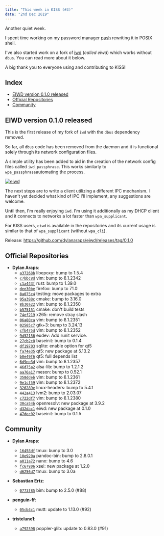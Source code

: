 ```yaml
---
title: "This week in KISS (#3)"
date: "2nd Dec 2019"
---
```


Another quiet week.

I spent time working on my password manager [pash](https://github.com/dylanaraps/pash) rewriting it in POSIX shell.

I've also started work on a fork of [iwd](https://git.kernel.org/pub/scm/network/wireless/iwd.git/about/) (*called eiwd*) which works without `dbus`. You can read more about it below.

A big thank you to everyone using and contributing to KISS!

## Index

<!-- vim-markdown-toc GFM -->

* [EIWD version 0.1.0 released](#eiwd-version-010-released)
* [Official Repositories](#official-repositories)
* [Community](#community)

<!-- vim-markdown-toc -->


## EIWD version 0.1.0 released

This is the first release of my fork of `iwd` with the `dbus` dependency removed.

So far, all `dbus` code has been removed from the daemon and it is functional solely through its network configuration files.

A simple utility has been added to aid in the creation of the network config files called `iwd_passphrase`. This works similarly to `wpa_passphrase`automating the process.

<a href="/images/eiwd.jpg">
<img src="/images/eiwd.jpg" alt="eiwd">
</a>

The next steps are to write a client utilizing a different IPC mechanism. I haven't yet decided what kind of IPC I'll implement, any suggestions are welcome.

Until then, I'm really enjoying `iwd`. I'm using it additionally as my DHCP client and it connects to networks a lot faster than `wpa_supplicant`.

For KISS users, `eiwd` is available in the repositories and its current usage is similar to that of `wpa_supplicant` (without `wpa_cli`).

Release: <https://github.com/dylanaraps/eiwd/releases/tag/0.1.0>


## Official Repositories

- **Dylan Araps**:
    - [`a37268b`](https://github.com/kisslinux/repo/commit/a37268b) libepoxy: bump to 1.5.4
    - [`c7bbc8d`](https://github.com/kisslinux/repo/commit/c7bbc8d) vim: bump to 8.1.2342
    - [`c1a443f`](https://github.com/kisslinux/repo/commit/c1a443f) rust: bump to 1.39.0
    - [`dee30be`](https://github.com/kisslinux/repo/commit/dee30be) firefox: bump to 71.0
    - [`8a075c4`](https://github.com/kisslinux/repo/commit/8a075c4) testing: move packages to extra
    - [`95a398c`](https://github.com/kisslinux/repo/commit/95a398c) cmake: bump to 3.16.0
    - [`8b30a22`](https://github.com/kisslinux/repo/commit/8b30a22) vim: bump to 8.1.2350
    - [`b575151`](https://github.com/kisslinux/repo/commit/b575151) cmake: don't build tests
    - [`74ef219`](https://github.com/kisslinux/repo/commit/74ef219) x265: remove stray slash
    - [`06a80ca`](https://github.com/kisslinux/repo/commit/06a80ca) vim: bump to 8.1.2351
    - [`02585c7`](https://github.com/kisslinux/repo/commit/02585c7) gtk+3: bump to 3.24.13
    - [`cfb475d`](https://github.com/kisslinux/repo/commit/cfb475d) vim: bump to 8.1.2352
    - [`9d52156`](https://github.com/kisslinux/repo/commit/9d52156) eudev: Add runit service.
    - [`27cb2c8`](https://github.com/kisslinux/repo/commit/27cb2c8) baseinit: bump to 0.1.4
    - [`df19703`](https://github.com/kisslinux/repo/commit/df19703) sqlite: enable option for qt5
    - [`fa74e35`](https://github.com/kisslinux/repo/commit/fa74e35) qt5: new package at 5.13.2
    - [`b0e49f6`](https://github.com/kisslinux/repo/commit/b0e49f6) qt5: full depends list
    - [`6d9ee3d`](https://github.com/kisslinux/repo/commit/6d9ee3d) vim: bump to 8.1.2357
    - [`46d75a2`](https://github.com/kisslinux/repo/commit/46d75a2) alsa-lib: bump to 1.2.1.2
    - [`aa76a17`](https://github.com/kisslinux/repo/commit/aa76a17) meson: bump to 0.52.1
    - [`358ddeb`](https://github.com/kisslinux/repo/commit/358ddeb) vim: bump to 8.1.2361
    - [`9e1cf59`](https://github.com/kisslinux/repo/commit/9e1cf59) vim: bump to 8.1.2372
    - [`326289e`](https://github.com/kisslinux/repo/commit/326289e) linux-headers: bump to 5.4.1
    - [`442a413`](https://github.com/kisslinux/repo/commit/442a413) lvm2: bump to 2.03.07
    - [`c722df7`](https://github.com/kisslinux/repo/commit/c722df7) vim: bump to 8.1.2380
    - [`30ca54b`](https://github.com/kisslinux/repo/commit/30ca54b) openresolv: new package at 3.9.2
    - [`d32dac1`](https://github.com/kisslinux/repo/commit/d32dac1) eiwd: new package at 0.1.0
    - [`47dec02`](https://github.com/kisslinux/repo/commit/47dec02) baseinit: bump to 0.1.5


## Community

- **Dylan Araps**:
    - [`16458df`](https://github.com/kisslinux/community/commit/16458df) tmux: bump to 3.0
    - [`10e920a`](https://github.com/kisslinux/community/commit/10e920a) pandoc-bin: bump to 2.8.0.1
    - [`a011a72`](https://github.com/kisslinux/community/commit/a011a72) nano: bump to 4.6
    - [`fc67806`](https://github.com/kisslinux/community/commit/fc67806) xsel: new package at 1.2.0
    - [`d6256d7`](https://github.com/kisslinux/community/commit/d6256d7) tmux: bump to 3.0a

- **Sebastian Ertz**:
    - [`0773f85`](https://github.com/kisslinux/community/commit/0773f85) bim: bump to 2.5.0 (#88)

- **penguin-ff**:
    - [`05cb4c1`](https://github.com/kisslinux/community/commit/05cb4c1) mutt: update to 1.13.0 (#92)

- **tristelune1**:
    - [`a792398`](https://github.com/kisslinux/community/commit/a792398) poppler-glib: update to 0.83.0 (#91)

